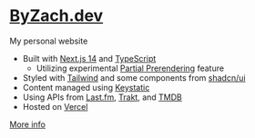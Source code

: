 # [ByZach.dev](https://byzach.dev)

My personal website

- Built with [Next.js 14](https://nextjs.org) and [TypeScript](https://www.typescriptlang.org)
  - Utilizing experimental [Partial Prerendering](https://vercel.com/blog/partial-prerendering-with-next-js-creating-a-new-default-rendering-model#try-ppr-on-vercel-today) feature
- Styled with [Tailwind](https://tailwindcss.com) and some components from [shadcn/ui](https://ui.shadcn.com/)
- Content managed using [Keystatic](https://keystatic.com/)
- Using APIs from [Last.fm](https://www.last.fm/api), [Trakt](https://trakt.docs.apiary.io/), and [TMDB]([https://www.omdbapi.com/](https://www.themoviedb.org/?language=en-US))
- Hosted on [Vercel](https://vercel.com/)

[More info](https://byzach.dev/thoughts/how-i-build-this-site)
